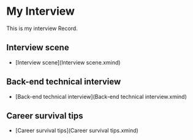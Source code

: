 # My Interview

This is my interview Record.





## Interview scene

- [Interview scene](Interview scene.xmind)









## Back-end technical interview

- [Back-end technical interview](Back-end technical interview.xmind)









## Career survival tips

- [Career survival tips](Career survival tips.xmind)

































































































































































































































